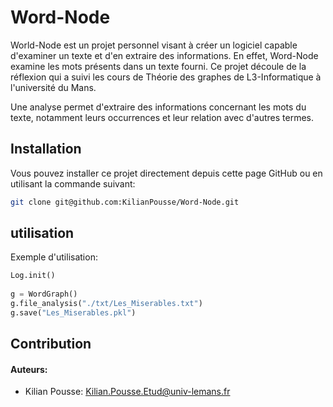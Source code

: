 # Word-Node

World-Node est un projet personnel visant à créer un logiciel capable d'examiner un texte et d'en extraire des informations. En effet, Word-Node examine les mots présents dans un texte fourni. Ce projet découle de la réflexion qui a suivi les cours de Théorie des graphes de L3-Informatique à l'université du Mans. 

Une analyse permet d'extraire des informations concernant les mots du texte, notamment leurs occurrences et leur relation avec d'autres termes.

## Installation
Vous pouvez installer ce projet directement depuis cette page GitHub ou en utilisant la commande suivant:

```bash
git clone git@github.com:KilianPousse/Word-Node.git
```

## utilisation 
Exemple d'utilisation:
```python
Log.init()
    
g = WordGraph() 
g.file_analysis("./txt/Les_Miserables.txt")
g.save("Les_Miserables.pkl")
```

## Contribution

#### Auteurs:
- Kilian Pousse: Kilian.Pousse.Etud@univ-lemans.fr
